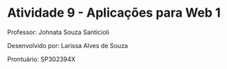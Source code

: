 # Atividade 9 - Aplicações para Web 1

Professor: Johnata Souza Santicioli

Desenvolvido por: Larissa Alves de Souza

Prontuário: SP302394X
